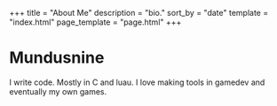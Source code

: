 +++
title = "About Me"
description = "bio."
sort_by = "date"
template = "index.html"
page_template = "page.html"
+++

# Mundusnine

I write code. Mostly in C and luau. I love making tools in gamedev and eventually my own games.